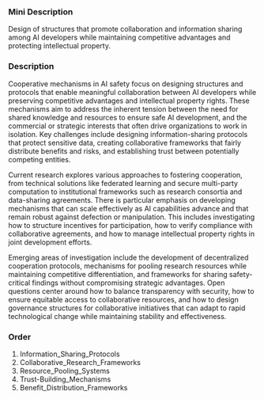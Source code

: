 ### Mini Description

Design of structures that promote collaboration and information sharing among AI developers while maintaining competitive advantages and protecting intellectual property.

### Description

Cooperative mechanisms in AI safety focus on designing structures and protocols that enable meaningful collaboration between AI developers while preserving competitive advantages and intellectual property rights. These mechanisms aim to address the inherent tension between the need for shared knowledge and resources to ensure safe AI development, and the commercial or strategic interests that often drive organizations to work in isolation. Key challenges include designing information-sharing protocols that protect sensitive data, creating collaborative frameworks that fairly distribute benefits and risks, and establishing trust between potentially competing entities.

Current research explores various approaches to fostering cooperation, from technical solutions like federated learning and secure multi-party computation to institutional frameworks such as research consortia and data-sharing agreements. There is particular emphasis on developing mechanisms that can scale effectively as AI capabilities advance and that remain robust against defection or manipulation. This includes investigating how to structure incentives for participation, how to verify compliance with collaborative agreements, and how to manage intellectual property rights in joint development efforts.

Emerging areas of investigation include the development of decentralized cooperation protocols, mechanisms for pooling research resources while maintaining competitive differentiation, and frameworks for sharing safety-critical findings without compromising strategic advantages. Open questions center around how to balance transparency with security, how to ensure equitable access to collaborative resources, and how to design governance structures for collaborative initiatives that can adapt to rapid technological change while maintaining stability and effectiveness.

### Order

1. Information_Sharing_Protocols
2. Collaborative_Research_Frameworks
3. Resource_Pooling_Systems
4. Trust-Building_Mechanisms
5. Benefit_Distribution_Frameworks
